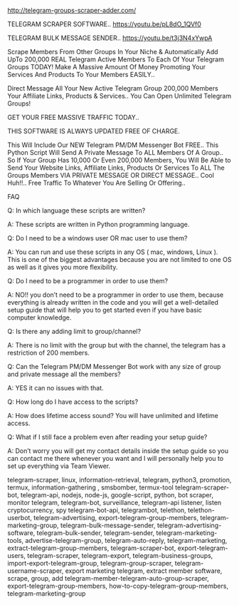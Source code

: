 http://telegram-groups-scraper-adder.com/

TELEGRAM SCRAPER SOFTWARE..
https://youtu.be/pL8dO_1QVf0

TELEGRAM BULK MESSAGE SENDER..
https://youtu.be/t3j3N4xYwpA

Scrape Members From Other Groups In Your Niche & Automatically Add UpTo 200,000 REAL Telegram Active Members To Each Of Your Telegram Groups TODAY! Make A Massive Amount Of Money Promoting Your Services And Products To Your Members EASILY..

Direct Message All Your New Active Telegram Group 200,000 Members Your Affiliate Links, Products & Services.. You Can Open Unlimited Telegram Groups!

GET YOUR FREE MASSIVE TRAFFIC TODAY..

THIS SOFTWARE IS ALWAYS UPDATED FREE OF CHARGE.

This Will Include Our NEW Telegram PM/DM Messenger Bot FREE.. This Python Script Will Send A Private Message To ALL Members Of A Group.. So If Your Group Has 10,000 Or Even 200,000 Members, You Will Be Able to Send Your Website Links, Affiliate Links, Products Or Services To ALL The Groups Members VIA PRIVATE MESSAGE OR DIRECT MESSAGE.. Cool Huh!!.. Free Traffic To Whatever You Are Selling Or Offering.. 

FAQ

Q: In which language these scripts are written?

A: These scripts are written in Python programming language.

Q: Do I need to be a windows user OR mac user to use them?

A: You can run and use these scripts in any OS ( mac, windows, Linux ). This is one of the biggest advantages because you are not limited to one OS as well as it gives you more flexibility.

Q: Do I need to be a programmer in order to use them?

A: NO!! you don’t need to be a programmer in order to use them, because everything is already written in the code and you will get a well-detailed setup guide that will help you to get started even if you have basic computer knowledge.

Q: Is there any adding limit to group/channel?

A: There is no limit with the group but with the channel, the telegram has a restriction of 200 members.

Q: Can the Telegram PM/DM Messenger Bot work with any size of group and private message all the members?

A: YES it can no issues with that.

Q: How long do I have access to the scripts?

A: How does lifetime access sound? You will have unlimited and lifetime access.

Q: What if I still face a problem even after reading your setup guide?

A: Don’t worry you will get my contact details inside the setup guide so you can contact me there whenever you want and I will personally help you to set up everything via Team Viewer.



telegram-scraper, linux, information-retrieval, telegram, python3, promotion, termux, information-gathering , smsbomber, termux-tool telegram-scraper-bot, telegram-api, nodejs, node-js, google-script, python, bot scraper, monitor telegram, telegram-bot, surveillance, telegram-api listener, listen cryptocurrency, spy telegram-bot-api, telegrambot, telethon, telethon-userbot, telegram-advertising, export-telegram-group-members, telegram-marketing-group, telegram-bulk-message-sender, telegram-advertising-software, telegram-bulk-sender, telegram-sender, telegram-marketing-tools, advertise-telegram-group, telegram-auto-reply, telegram-marketing, extract-telegram-group-members, telegram-scraper-bot, export-telegram-users, telegram-scraper, telegram-export, telegram-business-groups, import-export-telegram-group, telegram-group-scraper, telegram-username-scraper, export marketing telegram, extract member software, scrape, group, add telegram-member-telegram-auto-group-scraper, export-telegram-group-members, how-to-copy-telegram-group-members, telegram-marketing-group
